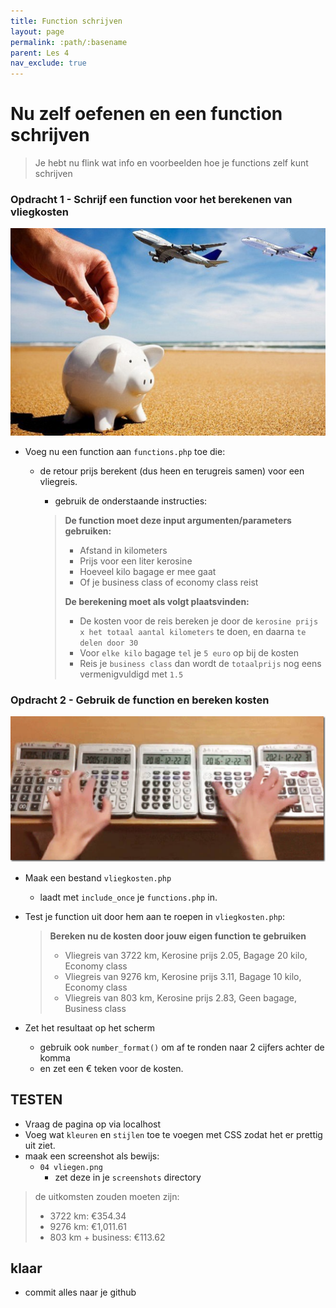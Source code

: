 ```yaml
---
title: Function schrijven
layout: page 
permalink: :path/:basename 
parent: Les 4 
nav_exclude: true
---
```


# Nu zelf oefenen en een function schrijven

> Je hebt nu flink wat info en voorbeelden hoe je functions zelf kunt schrijven

### Opdracht 1 - Schrijf een function voor het berekenen van vliegkosten

![Vliegkosten](img/vliegkosten.png)

- Voeg nu een function aan `functions.php` toe die:
    - de retour prijs berekent (dus heen en terugreis samen) voor een vliegreis.
        - gebruik de onderstaande instructies:

        > **De function moet deze input argumenten/parameters gebruiken:**
        > 
        > - Afstand in kilometers
        > - Prijs voor een liter kerosine
        > - Hoeveel kilo bagage er mee gaat
        > - Of je business class of economy class reist
        >
        > **De berekening moet als volgt plaatsvinden:**
        > 
        > - De kosten voor de reis bereken je door de `kerosine prijs x het totaal aantal kilometers` te doen, en daarna `te delen door 30`
        > - Voor `elke kilo` bagage `tel` je `5 euro` op bij de kosten
        > - Reis je `business class` dan wordt de `totaalprijs` nog eens vermenigvuldigd met `1.5`

### Opdracht 2 - Gebruik de function en bereken kosten

![Berekenen](img/calculate.png)

- Maak een bestand `vliegkosten.php`
    - laadt met `include_once` je `functions.php` in.
- Test je function uit door hem aan te roepen in `vliegkosten.php`:
    > **Bereken nu de kosten door jouw eigen function te gebruiken**
    > 
    > - Vliegreis van 3722 km, Kerosine prijs 2.05, Bagage 20 kilo, Economy class
    > - Vliegreis van 9276 km, Kerosine prijs 3.11, Bagage 10 kilo, Economy class
    > - Vliegreis van 803 km, Kerosine prijs 2.83, Geen bagage, Business class

- Zet het resultaat op het scherm 
    - gebruik ook `number_format()` om af te ronden naar 2 cijfers achter de komma
    - en zet een € teken voor de kosten.

## TESTEN

- Vraag de pagina op via localhost
- Voeg wat `kleuren` en `stijlen` toe te voegen met CSS zodat het er prettig uit ziet.
- maak een screenshot als bewijs:
  - `04 vliegen.png`
    - zet deze in je `screenshots` directory
  
> de uitkomsten zouden moeten zijn:
> - 3722 km: €354.34
> - 9276 km: €1,011.61
> - 803 km + business: €113.62 

## klaar
- commit alles naar je github




